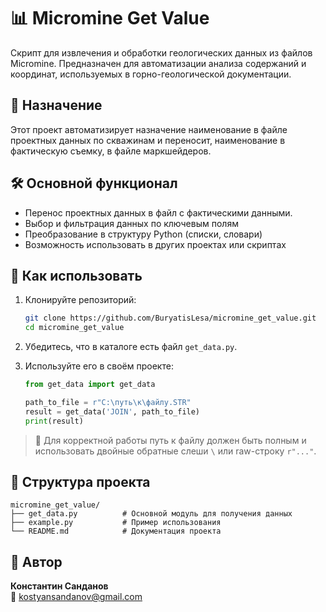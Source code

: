 # 📊 Micromine Get Value

Скрипт для извлечения и обработки геологических данных из файлов Micromine. Предназначен для автоматизации анализа содержаний и координат, используемых в горно-геологической документации.

## 🎯 Назначение

Этот проект автоматизирует назначение наименование в файле проектных данных по скважинам и переносит, наименование в фактическую съемку, в файле маркшейдеров.

## 🛠️ Основной функционал
- Перенос проектных данных в файл с фактическими данными.
- Выбор и фильтрация данных по ключевым полям
- Преобразование в структуру Python (списки, словари)
- Возможность использовать в других проектах или скриптах

## 🚀 Как использовать

1. Клонируйте репозиторий:

   ```bash
   git clone https://github.com/BuryatisLesa/micromine_get_value.git
   cd micromine_get_value
   ```

2. Убедитесь, что в каталоге есть файл `get_data.py`.

3. Используйте его в своём проекте:

   ```python
   from get_data import get_data

   path_to_file = r"C:\путь\к\файлу.STR"
   result = get_data('JOIN', path_to_file)
   print(result)
   ```

> 📌 Для корректной работы путь к файлу должен быть полным и использовать двойные обратные слеши `\` или raw-строку `r"..."`.

## 📂 Структура проекта

```plaintext
micromine_get_value/
├── get_data.py          # Основной модуль для получения данных
├── example.py           # Пример использования
└── README.md            # Документация проекта
```

## 👤 Автор

**Константин Санданов**  
📧 [kostyansandanov@gmail.com](mailto:kostyansandanov@gmail.com)
